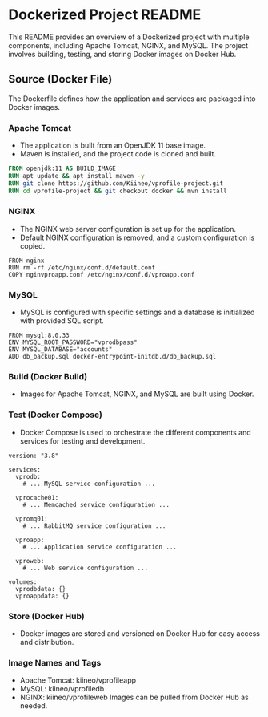 # Dockerized Project README

This README provides an overview of a Dockerized project with multiple components, including Apache Tomcat, NGINX, and MySQL. The project involves building, testing, and storing Docker images on Docker Hub.

## Source (Docker File)

The Dockerfile defines how the application and services are packaged into Docker images.

### Apache Tomcat

- The application is built from an OpenJDK 11 base image.
- Maven is installed, and the project code is cloned and built.

```dockerfile
FROM openjdk:11 AS BUILD_IMAGE
RUN apt update && apt install maven -y
RUN git clone https://github.com/Kiineo/vprofile-project.git
RUN cd vprofile-project && git checkout docker && mvn install
```
### NGINX

- The NGINX web server configuration is set up for the application.
- Default NGINX configuration is removed, and a custom configuration is copied.

```
FROM nginx
RUN rm -rf /etc/nginx/conf.d/default.conf
COPY nginvproapp.conf /etc/nginx/conf.d/vproapp.conf
```
### MySQL
- MySQL is configured with specific settings and a database is initialized with provided SQL script.

```
FROM mysql:8.0.33
ENV MYSQL_ROOT_PASSWORD="vprodbpass"
ENV MYSQL_DATABASE="accounts"
ADD db_backup.sql docker-entrypoint-initdb.d/db_backup.sql
```

### Build (Docker Build)
- Images for Apache Tomcat, NGINX, and MySQL are built using Docker.

### Test (Docker Compose)
- Docker Compose is used to orchestrate the different components and services for testing and development.
  
```
version: "3.8"

services:
  vprodb:
    # ... MySQL service configuration ...

  vprocache01:
    # ... Memcached service configuration ...

  vpromq01:
    # ... RabbitMQ service configuration ...

  vproapp:
    # ... Application service configuration ...

  vproweb:
    # ... Web service configuration ...

volumes:
  vprodbdata: {}
  vproappdata: {}
```
### Store (Docker Hub)
- Docker images are stored and versioned on Docker Hub for easy access and distribution.

### Image Names and Tags
- Apache Tomcat: kiineo/vprofileapp
- MySQL: kiineo/vprofiledb
- NGINX: kiineo/vprofileweb
Images can be pulled from Docker Hub as needed.
